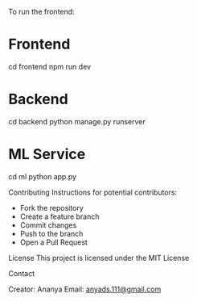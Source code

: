 To run the frontend:

# Frontend
cd frontend
npm run dev

# Backend
cd backend
python manage.py runserver

# ML Service
cd ml
python app.py

Contributing
Instructions for potential contributors:

- Fork the repository
- Create a feature branch
- Commit changes
- Push to the branch
- Open a Pull Request

License
This project is licensed under the MIT License

Contact

Creator: Ananya
Email: anyads.111@gmail.com
